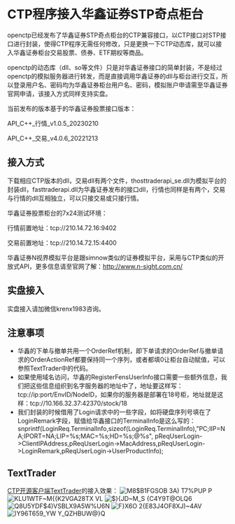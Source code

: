 # CTP程序接入华鑫证券STP奇点柜台

openctp已经发布了华鑫证券STP奇点柜台的CTP兼容接口，以CTP接口对STP接口进行封装，使得CTP程序无需任何修改，只是更换一下CTP动态库，就可以接入华鑫证券柜台交易股票、债券、ETF期权等商品。

openctp的动态库（dll、so等文件）只是对华鑫证券接口的简单封装，不是经过openctp的模拟服务器进行转发，而是直接调用华鑫证券的dll与柜台进行交互，所以登录用户名、密码均为华鑫证券柜台用户名、密码，模拟账户申请需至华鑫证券官网申请，该接入方式同样支持实盘。

当前发布的版本基于的华鑫证券股票接口版本：

API_C++_行情_v1.0.5_20230210

API_C++_交易_v4.0.6_20221213

## 接入方式
下载相应CTP版本的dll，交易dll有两个文件，thosttraderapi_se.dll为模拟平台的封装dll，fasttraderapi.dll为华鑫证券发布的接口dll，行情也同样是有两个，交易与行情的dll互相独立，可以只接交易或只接行情。

华鑫证券股票柜台的7x24测试环境：

行情前置地址：tcp://210.14.72.16:9402

交易前置地址：tcp://210.14.72.15:4400

华鑫证券N视界模拟平台是跟simnow类似的证券模拟平台，采用与CTP类似的开放式API，更多信息请至官网了解：http://www.n-sight.com.cn/

## 实盘接入
实盘接入请加微信krenx1983咨询。

## 注意事项
- 华鑫的下单与撤单共用一个OrderRef机制，即下单请求的OrderRef与撤单请求的OrderActionRef都要保持同一个序列，或者都填0让柜台自动赋值，可以参照TextTrader中的代码。
- 如果使用域名访问，华鑫的RegisterFensUserInfo接口需要一些额外信息，我们把这些信息组织到名字服务器的地址中了，地址要这样写：tcp://ip:port/EnvID/NodeID，如果你的服务器是部署在18号柜，地址就是这样：tcp://10.166.32.37:42370/stock/18
- 我们封装的时候借用了Login请求中的一些字段，如将硬盘序列号填在了LoginRemark字段，赋值给华鑫接口的TerminalInfo是这么写的：snprintf(LoginReq.TerminalInfo,sizeof(LoginReq.TerminalInfo),"PC;IIP=NA;IPORT=NA;LIP=%s;MAC=%s;HD=%s;@%s", pReqUserLogin->ClientIPAddress,pReqUserLogin->MacAddress,pReqUserLogin->LoginRemark,pReqUserLogin->UserProductInfo);

## TextTrader
[CTP开源客户端TextTrader](https://github.com/krenx1983/TextTrader)的接入效果：
![M8$B1FGSOB 3A) T7%PUP P](https://user-images.githubusercontent.com/83346523/128633288-e70f2af9-7106-46a8-bda1-4859c61adf5b.png)
![KLU1WTF~M{{K2VGA28TX VL](https://user-images.githubusercontent.com/83346523/128633135-5173ffa0-762f-40a6-8cbd-74eae4105e06.png)
![$`}{JD~M_S {C4Y9T@O`LQ6](https://user-images.githubusercontent.com/83346523/128633324-471c81f8-8b56-47bb-a9f7-c52c7a1843c6.png)
![Q8U5YDF$4)VSBLX9A5W%U6N](https://user-images.githubusercontent.com/83346523/128633163-c7b532d9-6cbd-4abf-83fa-e9b34d59c112.png)
![F}X6O 2{E83J4OF8XJ)~4AV](https://user-images.githubusercontent.com/83346523/128633183-cf372e87-fa11-40cb-a34d-bc9c562b2bf7.png)
![)Y96T659_YW Y_QZHBUW@}Q](https://user-images.githubusercontent.com/83346523/128633169-94942480-c4bf-4e98-b554-2c3496c0956e.png)
